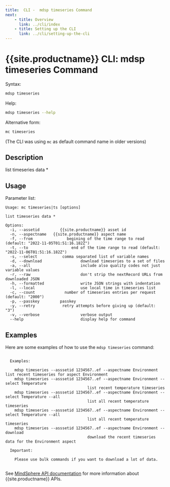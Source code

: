 ```yaml
---
title:  CLI -  mdsp timeseries Command
next:
    - title: Overview
      link: ../cli/index
    - title: Setting up the CLI
      link: ../cli/setting-up-the-cli
---
```


# {{site.productname}} CLI: mdsp timeseries Command

Syntax:

```bash
mdsp timeseries
```

Help:

```bash
mdsp timeseries --help
```

Alternative form:

```bash
mc timeseries
```

(The CLI was using `mc` as default command name in older versions)

## Description

list timeseries data *

## Usage

Parameter list:

```text
Usage: mc timeseries|ts [options]

list timeseries data *

Options:
  -i, --assetid         {{site.productname}} asset id
  -n, --aspectname   {{site.productname}} aspect name
  -f, --from               begining of the time range to read (default: "2022-11-05T01:51:16.182Z")
  -t, --to                   end of the time range to read (default: "2022-11-06T01:51:16.182Z")
  -s, --select           comma separated list of variable names
  -d, --download                 download timeseries to a set of files
  -a, --all                      include also quality codes not just variable values
  -r, --raw                      don't strip the nextRecord URLs from downloaded JSON
  -h, --formatted                write JSON strings with indentation
  -l, --local                    use local time in timeseries list
  -c, --count             number of timeseries entries per request (default: "2000")
  -p, --passkey         passkey
  -y, --retry            retry attempts before giving up (default: "3")
  -v, --verbose                  verbose output
  --help                         display help for command

```

## Examples

Here are some examples of how to use the `mdsp timeseries` command:

```text

  Examples:

    mdsp timeseries --asssetid 1234567..ef --aspectname Environment   	list recent timeseries for aspect Environment
    mdsp timeseries --asssetid 1234567..ef --aspectname Environment --select Temperature 
									list recent temperature timeseries 
    mdsp timeseries --asssetid 1234567..ef --aspectname Environment --select Temperature --all 
									list all recent temperature timeseries
    mdsp timeseries --asssetid 1234567..ef --aspectname Environment --select Temperature --all 
									list all recent temperature timeseries
    mdsp timeseries --asssetid 1234567..ef --aspectname Environment --download 
									download the recent timeseries data for the Environment aspect

  Important:

    Please use bulk commands if you want to download a lot of data.


```

See [MindSphere API documentation](https://documentation.mindsphere.io/MindSphere/apis/index.html) for more information about {{site.productname}} APIs.
